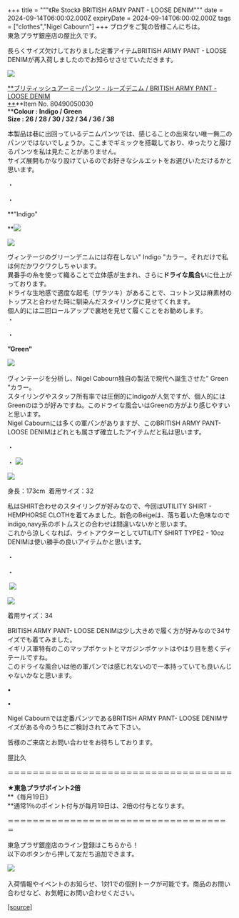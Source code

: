 +++
title = """《Re Stock》 BRITISH ARMY PANT - LOOSE DENIM"""
date = 2024-09-14T06:00:02.000Z
expiryDate = 2024-09-14T06:00:02.000Z
tags = ["clothes","Nigel Cabourn"]
+++
ブログをご覧の皆様こんにちは。  
東急プラザ銀座店の屋比久です。  
  
長らくサイズ欠けしておりました定番アイテムBRITISH ARMY PANT - LOOSE DENIMが再入荷しましたのでお知らせさせていただきます。  
  
![](https://cdn.shopify.com/s/files/1/0094/9295/5196/files/IMG_4863_480x480.jpg?v=1726213555)  
  
[**ブリティッシュアーミーパンツ - ルーズデニム / BRITISH ARMY PANT - LOOSE DENIM  
**](https://cabourn.jp/products/80490050030)**Item No. 80490050030  
****Colour : Indigo / Green**  
**Size : 26 / 28 / 30 / 32 / 34 / 36 / 38**  
  
本製品は巷に出回っているデニムパンツでは、感じることの出来ない唯一無二のパンツではないでしょうか。ここまでギミックを搭載しており、ゆったりと履けるパンツを私は見たことがありません。  
サイズ展開もかなり設けているのでお好きなシルエットをお選びいただけるかと思います。  
  
・  
  
・  
  
**”Indigo"  
  
**![](https://cdn.shopify.com/s/files/1/0094/9295/5196/files/IMG_4861_221643e5-a438-4ff9-96a3-121fdee4da23_480x480.jpg?v=1726210181) 

![](https://cdn.shopify.com/s/files/1/0094/9295/5196/files/IMG_4852_480x480.jpg?v=1726210676)

ヴィンテージのグリーンデニムには存在しない" Indigo "カラー。それだけで私は何だかワクワクしちゃいます。  
異番手の糸を使って織ることで立体感が生まれ、さらに**ドライな風合い**に仕上がっております。  
ドライな生地感で適度な起毛（ザラツキ）があることで、コットン又は麻素材のトップスと合わせた時に馴染んだスタイリングに見せてくれます。  
個人的には二回ロールアップで裏地を見せて履くことをお勧めします。  
・  
  
・  
  
**”Green"**   
  
![](https://cdn.shopify.com/s/files/1/0094/9295/5196/files/IMG_4871_480x480.jpg?v=1726215620) 

ヴィンテージを分析し、Nigel Cabourn独自の製法で現代へ誕生させた” Green ”カラー。  
スタイリングやスタッフ所有率では圧倒的にIndigoが人気ですが、個人的にはGreenのほうが好みですね。このドライな風合いはGreenの方がより感じやすいと思います。  
Nigel Cabournには多くの軍パンがありますが、このBRITISH ARMY PANT\- LOOSE DENIMはどれとも属さず確立したアイテムだと私は思います。  
  
・  
  
・ ![](https://cdn.shopify.com/s/files/1/0094/9295/5196/files/IMG_4854_480x480.jpg?v=1726210737)  
  
![](https://cdn.shopify.com/s/files/1/0094/9295/5196/files/IMG_4853_480x480.jpg?v=1726210716)  
  
身長：173cm  着用サイズ：32  
  
私はSHIRT合わせのスタイリングが好みなので、今回はUTILITY SHIRT - HEMPHORSE CLOTHを着てみました。新色のBeigeは、落ち着いた色味なのでindigo,navy系のボトムスとの合わせは間違いないかと思います。  
これから涼しくなれば、ライトアウターとしてUTILITY SHIRT TYPE2 - 10oz DENIMは使い勝手の良いアイテムかと思います。  
  
・  
  
・ 

 ![](https://cdn.shopify.com/s/files/1/0094/9295/5196/files/IMG_4873_480x480.jpg?v=1726217036)

![](https://cdn.shopify.com/s/files/1/0094/9295/5196/files/IMG_4872_a5673747-01ae-4612-8c3d-ac46b303a297_480x480.jpg?v=1726215568)

着用サイズ：34  
  
BRITISH ARMY PANT- LOOSE DENIMは少し大きめで履く方が好みなので34サイズでも着てみました。  
イギリス軍特有のこのマップポケットとマガジンポケットはやはり目を惹くディテールですね。  
このドライな風合いは他の軍パンでは感じれないので一本持っていても良いんじゃないかなと思います。  
  
•  
  
•  
  
Nigel Cabournでは定番パンツであるBRITISH ARMY PANT- LOOSE DENIMサイズがある今のうちにご検討されてみて下さい。

皆様のご来店とお問い合わせをお待ちしております。

屋比久  
  
  
＝＝＝＝＝＝＝＝＝＝＝＝＝＝＝＝＝＝＝＝＝＝＝＝＝＝＝＝＝＝＝＝＝＝＝＝

  
**★東急プラザポイント2倍**  
**《毎月19日》  
**通常1％のポイント付与が毎月19日は、2倍の付与となります。

＝＝＝＝＝＝＝＝＝＝＝＝＝＝＝＝＝＝＝＝＝＝＝＝＝＝＝＝＝＝＝＝＝＝＝＝ 

東急プラザ銀座店のライン登録はこちらから！  
以下のボタンから押して友だち追加できます。 

[![](https://scdn.line-apps.com/n/line_add_friends/btn/ja.png)](https://lin.ee/BYB8FHk) 

入荷情報やイベントのお知らせ、1対1での個別トークが可能です。商品のお問い合わせなど、お気軽にお問い合わせください。

[[source]](https://cabourn.jp/blogs/shop-info/tokyuplazaginza20240914)
